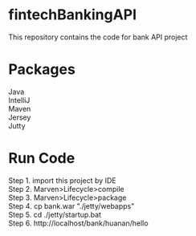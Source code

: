 # fintechBankingAPI
This repository contains the code for bank API project
# Packages
Java  
IntelliJ  
Maven  
Jersey  
Jutty  
# Run Code
Step 1. import this project by IDE  
Step 2. Marven>Lifecycle>compile  
Step 3. Marven>Lifecycle>package  
Step 4. cp bank.war "./jetty/webapps"  
Step 5. cd ./jetty/startup.bat  
Step 6. http://localhost/bank/huanan/hello
